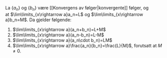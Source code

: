 
La $\{a_n\}$ og $\{b_n\}$ være [[Konvergens av følger|konvergente]] følger, og at $\lim\limits_{x\rightarrow a}a_n=L$ og $\lim\limits_{x\rightarrow a}b_n=M$. Da gjelder følgende:

1. $\lim\limits_{x\rightarrow a}(a_n+b_n)=L+M$
2. $\lim\limits_{x\rightarrow a}(a_n-b_n)=L-M$
3. $\lim\limits_{x\rightarrow a}(a_n\cdot b_n)=LM$
4. $\lim\limits_{x\rightarrow a}\frac{a_n}{b_n}=\frac{L}{M}$, forutsatt at $M\neq 0$.

